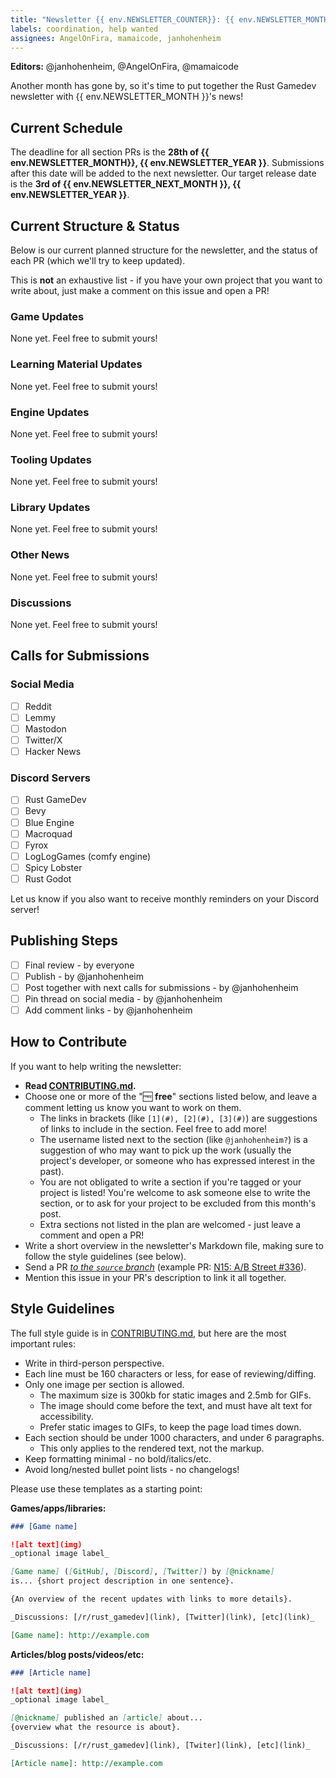 ```yaml
---
title: "Newsletter {{ env.NEWSLETTER_COUNTER}}: {{ env.NEWSLETTER_MONTH }} {{ env.NEWSLETTER_YEAR }}"
labels: coordination, help wanted
assignees: AngelOnFira, mamaicode, janhohenheim
---
```


**Editors:** @janhohenheim, @AngelOnFira, @mamaicode

Another month has gone by, so it's time to put together the Rust Gamedev newsletter with {{ env.NEWSLETTER_MONTH }}'s news!

## Current Schedule

The deadline for all section PRs is the **28th of {{ env.NEWSLETTER_MONTH}}, {{ env.NEWSLETTER_YEAR }}**. Submissions after this date will be added to the next newsletter.
Our target release date is the **3rd of {{ env.NEWSLETTER_NEXT_MONTH }}, {{ env.NEWSLETTER_YEAR }}**.

## Current Structure & Status

Below is our current planned structure for the newsletter, and the status of each PR (which we'll try to keep updated).

This is **not** an exhaustive list - if you have your own project that you want to write about, just make a comment on this issue and open a PR!

### Game Updates

None yet. Feel free to submit yours!

### Learning Material Updates

None yet. Feel free to submit yours!

### Engine Updates

None yet. Feel free to submit yours!

### Tooling Updates

None yet. Feel free to submit yours!

### Library Updates

None yet. Feel free to submit yours!

### Other News

None yet. Feel free to submit yours!

### Discussions

None yet. Feel free to submit yours!

## Calls for Submissions

### Social Media

- [ ] Reddit
- [ ] Lemmy
- [ ] Mastodon
- [ ] Twitter/X
- [ ] Hacker News

### Discord Servers

- [ ] Rust GameDev
- [ ] Bevy
- [ ] Blue Engine
- [ ] Macroquad
- [ ] Fyrox
- [ ] LogLogGames (comfy engine)
- [ ] Spicy Lobster
- [ ] Rust Godot

Let us know if you also want to receive monthly reminders on your Discord server!

## Publishing Steps

- [ ] Final review - by everyone
- [ ] Publish - by @janhohenheim
- [ ] Post together with next calls for submissions - by @janhohenheim
- [ ] Pin thread on social media - by @janhohenheim
- [ ] Add comment links - by @janhohenheim

## How to Contribute

If you want to help writing the newsletter:

- **Read [CONTRIBUTING.md](https://github.com/rust-gamedev/rust-gamedev.github.io/blob/source/CONTRIBUTING.md?rgh-link-date=2023-09-12T16%3A17%3A34Z).**
- Choose one or more of the "🆓 **free**" sections listed below, and leave a comment letting us know you want to work on them.
  - The links in brackets (like `[1](#), [2](#), [3](#)`) are suggestions of links to include in the section. Feel free to add more!
  - The username listed next to the section (like `@janhohenheim?`) is a suggestion of who may want to pick up the work (usually the project's developer, or someone who has expressed interest in the past).
  - You are not obligated to write a section if you're tagged or your project is listed! You're welcome to ask someone else to write the section, or to ask for your project to be excluded from this month's post.
  - Extra sections not listed in the plan are welcomed - just leave a comment and open a PR!
- Write a short overview in the newsletter's Markdown file, making sure to follow the style guidelines (see below).
- Send a PR [_to the `source` branch_](https://github.com/rust-gamedev/rust-gamedev.github.io/tree/source) (example PR: [N15: A/B Street #336](https://github.com/rust-gamedev/rust-gamedev.github.io/pull/336)).
- Mention this issue in your PR's description to link it all together.

## Style Guidelines

The full style guide is in [CONTRIBUTING.md](https://github.com/rust-gamedev/rust-gamedev.github.io/blob/source/CONTRIBUTING.md?rgh-link-date=2023-09-12T16%3A17%3A34Z),
but here are the most important rules:

- Write in third-person perspective.
- Each line must be 160 characters or less, for ease of reviewing/diffing.
- Only one image per section is allowed.
  - The maximum size is 300kb for static images and 2.5mb for GIFs.
  - The image should come before the text, and must have alt text for accessibility.
  - Prefer static images to GIFs, to keep the page load times down.
- Each section should be under 1000 characters, and under 6 paragraphs.
  - This only applies to the rendered text, not the markup.
- Keep formatting minimal - no bold/italics/etc.
- Avoid long/nested bullet point lists - no changelogs!

Please use these templates as a starting point:

**Games/apps/libraries:**

```md
### [Game name]

![alt text](img)
_optional image label_

[Game name] ([GitHub], [Discord], [Twitter]) by [@nickname]
is... {short project description in one sentence}.

{An overview of the recent updates with links to more details}.

_Discussions: [/r/rust_gamedev](link), [Twitter](link), [etc](link)_

[Game name]: http://example.com
```

**Articles/blog posts/videos/etc:**

```md
### [Article name]

![alt text](img)
_optional image label_

[@nickname] published an [article] about...
{overview what the resource is about}.

_Discussions: [/r/rust_gamedev](link), [Twiter](link), [etc](link)_

[Article name]: http://example.com
```
